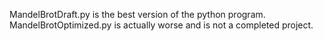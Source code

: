 MandelBrotDraft.py is the best version of the python program. MandelBrotOptimized.py is actually worse and is not a completed project.
